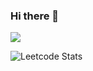 ### Hi there 👋

<p>
  <a href="https://skillicons.dev">
    <img src="https://skillicons.dev/icons?i=py,cpp,java,vim,docker,kubernetes,git" />
  </a>
</p>

![Leetcode Stats](https://leetcard.jacoblin.cool/dapetri?theme=transparent&ext=heatmap)

<!--
**dapetri/dapetri** is a ✨ _special_ ✨ repository because its `README.md` (this file) appears on your GitHub profile.

Here are some ideas to get you started:

- 🔭 I’m currently working on ...
- 🌱 I’m currently learning ...
- 👯 I’m looking to collaborate on ...
- 🤔 I’m looking for help with ...
- 💬 Ask me about ...
- 📫 How to reach me: ...
- 😄 Pronouns: ...
- ⚡ Fun fact: ...
-->
